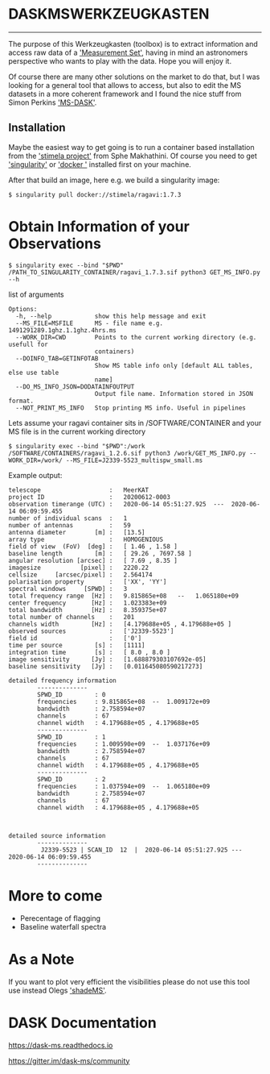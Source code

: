 # DASKMSWERKZEUGKASTEN

---

The purpose of this Werkzeugkasten (toolbox) is to extract information and access raw
data of a
['Measurement Set'](https://casa.nrao.edu/casadocs/casa-5.1.1/reference-material/measurement-set),
having in mind an astronomers perspective who wants to play with the
data. Hope you will enjoy it.

Of course there are many other solutions on the market to do that, but
I was looking for a general tool that allows to access, but also to edit
the MS datasets in a more coherent framework and I found the nice
stuff from Simon Perkins
['MS-DASK'](https://github.com/ska-sa/dask-ms).


## Installation 

Maybe the easiest way to get going is to run a container based
installation from the
['stimela project'](https://github.com/ratt-ru/Stimela) from Sphe
Makhathini. Of course you need to get
['singularity'](https://sylabs.io/docs/#singularity) or
['docker '](https://docs.docker.com/get-docker/) installed
first on your machine.

After that build an image, here e.g. we build a singularity image:

```
$ singularity pull docker://stimela/ragavi:1.7.3
```



Obtain Information of your Observations 
=============

```
$ singularity exec --bind "$PWD" /PATH_TO_SINGULARITY_CONTAINER/ragavi_1.7.3.sif python3 GET_MS_INFO.py --h
```

list of arguments

```
Options:
  -h, --help            show this help message and exit
  --MS_FILE=MSFILE      MS - file name e.g. 1491291289.1ghz.1.1ghz.4hrs.ms
  --WORK_DIR=CWD        Points to the current working directory (e.g. usefull for
                        containers)
  --DOINFO_TAB=GETINFOTAB
                        Show MS table info only [default ALL tables, else use table
                        name]
  --DO_MS_INFO_JSON=DODATAINFOUTPUT
                        Output file name. Information stored in JSON format.
  --NOT_PRINT_MS_INFO   Stop printing MS info. Useful in pipelines

```

Lets assume your ragavi container sits in /SOFTWARE/CONTAINER and your
MS file is in the current working directory

```
$ singularity exec --bind "$PWD":/work /SOFTWARE/CONTAINERS/ragavi_1.2.6.sif python3 /work/GET_MS_INFO.py --WORK_DIR=/work/ --MS_FILE=J2339-5523_multispw_small.ms
```

Example output:

```
telescope                   :   MeerKAT                                                                                                    
project ID                  :   20200612-0003                                                                                              
observation timerange (UTC) :   2020-06-14 05:51:27.925  ---  2020-06-14 06:09:59.455                                                      
number of individual scans  :   1                                                                                                          
number of antennas          :   59                                                                                                         
antenna diameter        [m] :   [13.5]
array type                  :   HOMOGENIOUS
field of view  (FoV)  [deg] :   [ 1.46 , 1.58 ]
baseline length         [m] :   [ 29.26 , 7697.58 ]
angular resolution [arcsec] :   [ 7.69 , 8.35 ]
imagesize           [pixel] :   2220.22
cellsize     [arcsec/pixel] :   2.564174
polarisation property       :   ['XX', 'YY']
spectral windows     [SPWD] :   3
total frequency range  [Hz] :   9.815865e+08   --   1.065180e+09
center frequency       [Hz] :   1.023383e+09 
total bandwidth        [Hz] :   8.359375e+07 
total number of channels    :   201
channels width         [Hz] :   [4.179688e+05 , 4.179688e+05 ]
observed sources            :   ['J2339-5523']
field id                    :   ['0']
time per source         [s] :   [1111]
integration time        [s] :   [ 8.0 , 8.0 ]
image sensitivity      [Jy] :   [1.688879303107692e-05]
baseline sensitivity   [Jy] :   [0.011645080590217273]

detailed frequency information
        --------------
        SPWD_ID         : 0
        frequencies     : 9.815865e+08  --  1.009172e+09
        bandwidth       : 2.758594e+07
        channels        : 67
        channel width   : 4.179688e+05 , 4.179688e+05
        --------------
        SPWD_ID         : 1
        frequencies     : 1.009590e+09  --  1.037176e+09
        bandwidth       : 2.758594e+07
        channels        : 67
        channel width   : 4.179688e+05 , 4.179688e+05
        --------------
        SPWD_ID         : 2
        frequencies     : 1.037594e+09  --  1.065180e+09
        bandwidth       : 2.758594e+07
        channels        : 67
        channel width   : 4.179688e+05 , 4.179688e+05



detailed source information
        --------------
         J2339-5523 | SCAN_ID  12  |  2020-06-14 05:51:27.925 --- 2020-06-14 06:09:59.455
        --------------

```


More to come 
=============
- Perecentage of flagging
- Baseline waterfall spectra


As a Note
=============

If you want to plot very efficient the visibilities please do not use
this tool use instead Olegs ['shadeMS'](https://github.com/ratt-ru/shadeMS).


DASK Documentation
=============

https://dask-ms.readthedocs.io

https://gitter.im/dask-ms/community

